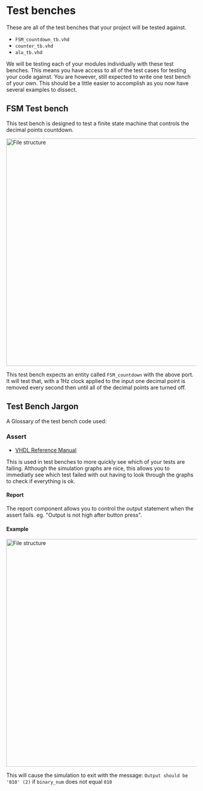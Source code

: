 # Test benches
These are all of the test benches that your project will be tested against.
-   `FSM_countdown_tb.vhd`
-   `counter_tb.vhd`
-   `alu_tb.vhd`

We will be testing each of your modules individually with these test benches. This means you have access to all of the test cases for testing your code against.
You are however, still expected to write one test bench of your own. This should be a little easier to accomplish as you now have several examples to dissect.

## FSM Test bench
This test bench is designed to test a finite state machine that controls the decimal points countdown.

<img alt="File structure" src="https://storage.googleapis.com/enle373students/fsm_countdown-component.png" width="600" height="auto"/>

This test bench expects an entity called `FSM_countdown` with the above port. It will test that, with a 1Hz clock applied to the input one decimal point is removed every second 
then until all of the decimal points are turned off.


## Test Bench Jargon
A Glossary of the test bench code used:

### Assert
-   [VHDL Reference Manual](http://www.vhdl.renerta.com/source/vhd00007.htm)

This is used in test benches to more quickly see which of your tests are failing. Although the simulation graphs are nice, this allows you to immediatly see which test failed with out 
having to look through the graphs to check if everything is ok. 

#### Report
The report component allows you to control the output statement when the assert fails. eg. "Output is not high after button press".

#### Example

<img alt="File structure" src="https://storage.googleapis.com/enle373students/assert-example.png" width="600" height="auto"/>

This will cause the simulation to exit with the message: `Output should be '010' (2)` if `binary_num` does not equal `010`